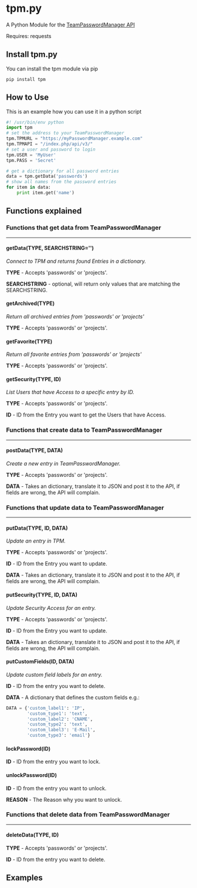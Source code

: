 # tpm.py

A Python Module for the [TeamPasswordManager API](http://teampasswordmanager.com/docs/api/)

Requires: requests

## Install tpm.py

You can install the tpm module via pip

    pip install tpm

## How to Use

This is an example how you can use it in a python script
```python
#! /usr/bin/env python
import tpm
# set the address to your TeamPasswordManager
tpm.TPMURL = "https://myPasswordManager.example.com"
tpm.TPMAPI = "/index.php/api/v3/"
# set a user and password to login
tpm.USER = 'MyUser'
tpm.PASS = 'Secret'

# get a dictionary for all password entries
data = tpm.getData('passwords')
# show all names from the password entries
for item in data:
    print item.get('name')
```
## Functions explained
### Functions that get data from TeamPasswordManager
---
#### getData(TYPE, SEARCHSTRING='')

*Connect to TPM and returns found Entries in a dictionary.*

**TYPE** - Accepts 'passwords' or 'projects'.

**SEARCHSTRING** - optional, will return only values that are matching the SEARCHSTRING.

#### getArchived(TYPE)

*Return all archived entries from 'passwords' or 'projects'*

**TYPE** - Accepts 'passwords' or 'projects'.

#### getFavorite(TYPE)

*Return all favorite entries from 'passwords' or 'projects'*

**TYPE** - Accepts 'passwords' or 'projects'.

#### getSecurity(TYPE, ID)

*List Users that have Access to a specific entry by ID.*

**TYPE** - Accepts 'passwords' or 'projects'.

**ID** - ID from the Entry you want to get the Users that have Access.

### Functions that create data to TeamPasswordManager
---
#### postData(TYPE, DATA)

*Create a new entry in TeamPasswordManager.*

**TYPE** - Accepts 'passwords' or 'projects'.

**DATA** - Takes an dictionary, translate it to JSON and post it to the API, if fields are wrong, the API will complain.

### Functions that update data to TeamPasswordManager
---
#### putData(TYPE, ID, DATA)

*Update an entry in TPM.*

**TYPE** - Accepts 'passwords' or 'projects'.

**ID** - ID from the Entry you want to update.

**DATA** - Takes an dictionary, translate it to JSON and post it to the API, if fields are wrong, the API will complain.

#### putSecurity(TYPE, ID, DATA)

*Update Security Access for an entry.*

**TYPE** - Accepts 'passwords' or 'projects'.

**ID** - ID from the Entry you want to update.

**DATA** - Takes an dictionary, translate it to JSON and post it to the API, if fields are wrong, the API will complain.

#### putCustomFields(ID, DATA)

*Update custom field labels for an entry.*

**ID** - ID from the entry you want to delete.

**DATA** - A dictionary that defines the custom fields e.g.:
```python
DATA = {'custom_label1': 'IP',
        'custom_type1': 'text',
        'custom_label2': 'CNAME',
        'custom_type2': 'text',
        'custom_label3': 'E-Mail',
        'custom_type3': 'email'}
```
#### lockPassword(ID)

**ID** - ID from the entry you want to lock.

#### unlockPassword(ID)

**ID** - ID from the entry you want to unlock.

**REASON** - The Reason why you want to unlock.

### Functions that delete data from TeamPasswordManager
---
#### deleteData(TYPE, ID)

**TYPE** - Accepts 'passwords' or 'projects'.

**ID** - ID from the entry you want to delete.

## Examples
